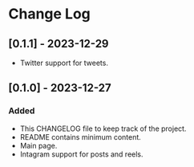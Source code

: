 # Change Log

## [0.1.1] - 2023-12-29

- Twitter support for tweets.

## [0.1.0] - 2023-12-27

### Added

- This CHANGELOG file to keep track of the project.
- README contains minimum content.
- Main page.
- Intagram support for posts and reels.

